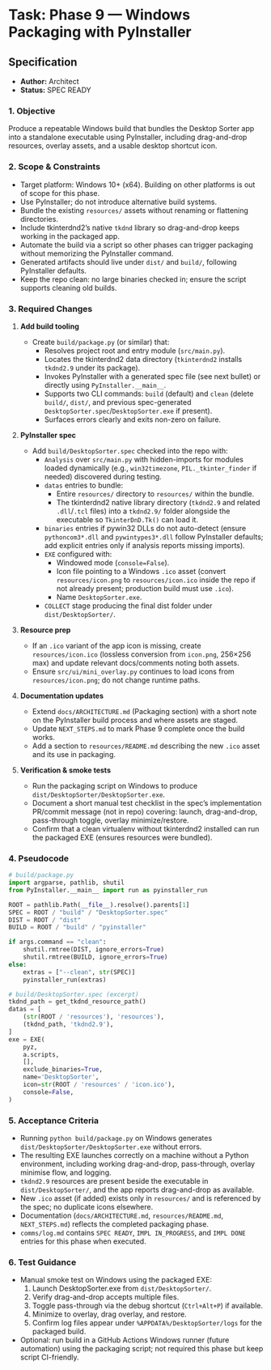 # Task: Phase 9 — Windows Packaging with PyInstaller

## Specification
- **Author:** Architect
- **Status:** SPEC READY

### 1. Objective
Produce a repeatable Windows build that bundles the Desktop Sorter app into a standalone executable using PyInstaller, including drag-and-drop resources, overlay assets, and a usable desktop shortcut icon.

### 2. Scope & Constraints
- Target platform: Windows 10+ (x64). Building on other platforms is out of scope for this phase.
- Use PyInstaller; do not introduce alternative build systems.
- Bundle the existing `resources/` assets without renaming or flattening directories.
- Include tkinterdnd2’s native `tkdnd` library so drag-and-drop keeps working in the packaged app.
- Automate the build via a script so other phases can trigger packaging without memorizing the PyInstaller command.
- Generated artifacts should live under `dist/` and `build/`, following PyInstaller defaults.
- Keep the repo clean: no large binaries checked in; ensure the script supports cleaning old builds.

### 3. Required Changes
1. **Add build tooling**
   - Create `build/package.py` (or similar) that:
     - Resolves project root and entry module (`src/main.py`).
     - Locates the tkinterdnd2 data directory (`tkinterdnd2` installs `tkdnd2.9` under its package).
     - Invokes PyInstaller with a generated spec file (see next bullet) or directly using `PyInstaller.__main__`.
     - Supports two CLI commands: `build` (default) and `clean` (delete `build/`, `dist/`, and previous spec-generated `DesktopSorter.spec`/`DesktopSorter.exe` if present).
     - Surfaces errors clearly and exits non-zero on failure.

2. **PyInstaller spec**
   - Add `build/DesktopSorter.spec` checked into the repo with:
     - `Analysis` over `src/main.py` with hidden-imports for modules loaded dynamically (e.g., `win32timezone`, `PIL._tkinter_finder` if needed) discovered during testing.
     - `datas` entries to bundle:
       - Entire `resources/` directory to `resources/` within the bundle.
       - The tkinterdnd2 native library directory (`tkdnd2.9` and related `.dll`/`.tcl` files) into a `tkdnd2.9/` folder alongside the executable so `TkinterDnD.Tk()` can load it.
     - `binaries` entries if pywin32 DLLs do not auto-detect (ensure `pythoncom3*.dll` and `pywintypes3*.dll` follow PyInstaller defaults; add explicit entries only if analysis reports missing imports).
     - `EXE` configured with:
       - Windowed mode (`console=False`).
       - Icon file pointing to a Windows `.ico` asset (convert `resources/icon.png` to `resources/icon.ico` inside the repo if not already present; production build must use `.ico`).
       - Name `DesktopSorter.exe`.
     - `COLLECT` stage producing the final dist folder under `dist/DesktopSorter/`.

3. **Resource prep**
   - If an `.ico` variant of the app icon is missing, create `resources/icon.ico` (lossless conversion from `icon.png`, 256×256 max) and update relevant docs/comments noting both assets.
   - Ensure `src/ui/mini_overlay.py` continues to load icons from `resources/icon.png`; do not change runtime paths.

4. **Documentation updates**
   - Extend `docs/ARCHITECTURE.md` (Packaging section) with a short note on the PyInstaller build process and where assets are staged.
   - Update `NEXT_STEPS.md` to mark Phase 9 complete once the build works.
   - Add a section to `resources/README.md` describing the new `.ico` asset and its use in packaging.

5. **Verification & smoke tests**
   - Run the packaging script on Windows to produce `dist/DesktopSorter/DesktopSorter.exe`.
   - Document a short manual test checklist in the spec’s implementation PR/commit message (not in repo) covering: launch, drag-and-drop, pass-through toggle, overlay minimize/restore.
   - Confirm that a clean virtualenv without tkinterdnd2 installed can run the packaged EXE (ensures resources were bundled).

### 4. Pseudocode
```python
# build/package.py
import argparse, pathlib, shutil
from PyInstaller.__main__ import run as pyinstaller_run

ROOT = pathlib.Path(__file__).resolve().parents[1]
SPEC = ROOT / "build" / "DesktopSorter.spec"
DIST = ROOT / "dist"
BUILD = ROOT / "build" / "pyinstaller"

if args.command == "clean":
    shutil.rmtree(DIST, ignore_errors=True)
    shutil.rmtree(BUILD, ignore_errors=True)
else:
    extras = ["--clean", str(SPEC)]
    pyinstaller_run(extras)
```

```python
# build/DesktopSorter.spec (excerpt)
tkdnd_path = get_tkdnd_resource_path()
datas = [
    (str(ROOT / 'resources'), 'resources'),
    (tkdnd_path, 'tkdnd2.9'),
]
exe = EXE(
    pyz,
    a.scripts,
    [],
    exclude_binaries=True,
    name='DesktopSorter',
    icon=str(ROOT / 'resources' / 'icon.ico'),
    console=False,
)
```

### 5. Acceptance Criteria
- Running `python build/package.py` on Windows generates `dist/DesktopSorter/DesktopSorter.exe` without errors.
- The resulting EXE launches correctly on a machine without a Python environment, including working drag-and-drop, pass-through, overlay minimise flow, and logging.
- `tkdnd2.9` resources are present beside the executable in `dist/DesktopSorter/`, and the app reports drag-and-drop as available.
- New `.ico` asset (if added) exists only in `resources/` and is referenced by the spec; no duplicate icons elsewhere.
- Documentation (`docs/ARCHITECTURE.md`, `resources/README.md`, `NEXT_STEPS.md`) reflects the completed packaging phase.
- `comms/log.md` contains `SPEC READY`, `IMPL IN_PROGRESS`, and `IMPL DONE` entries for this phase when executed.

### 6. Test Guidance
- Manual smoke test on Windows using the packaged EXE:
  1. Launch DesktopSorter.exe from `dist/DesktopSorter/`.
  2. Verify drag-and-drop accepts multiple files.
  3. Toggle pass-through via the debug shortcut (`Ctrl+Alt+P`) if available.
  4. Minimize to overlay, drag overlay, and restore.
  5. Confirm log files appear under `%APPDATA%/DesktopSorter/logs` for the packaged build.
- Optional: run build in a GitHub Actions Windows runner (future automation) using the packaging script; not required this phase but keep script CI-friendly.
